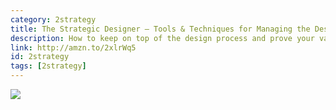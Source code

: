 ```yaml
---
category: 2strategy
title: The Strategic Designer — Tools & Techniques for Managing the Design Process
description: How to keep on top of the design process and prove your value to businesses. Your process will help you deal with all complexity of the real world.
link: http://amzn.to/2xlrWq5
id: 2strategy
tags: [2strategy]
---
```

<a target="_blank"  href="https://www.amazon.com/gp/product/1600617999/ref=as_li_tl?ie=UTF8&camp=1789&creative=9325&creativeASIN=1600617999&linkCode=as2&tag=compassofdesi-20&linkId=f6b5afc461dab6a253da919c400fc91b"><img border="0" src="//ws-na.amazon-adsystem.com/widgets/q?_encoding=UTF8&MarketPlace=US&ASIN=1600617999&ServiceVersion=20070822&ID=AsinImage&WS=1&Format=_SL250_&tag=compassofdesi-20" ></a><img src="//ir-na.amazon-adsystem.com/e/ir?t=compassofdesi-20&l=am2&o=1&a=1600617999" width="1" height="1" border="0" alt="" style="border:none !important; margin:0px !important;" />
